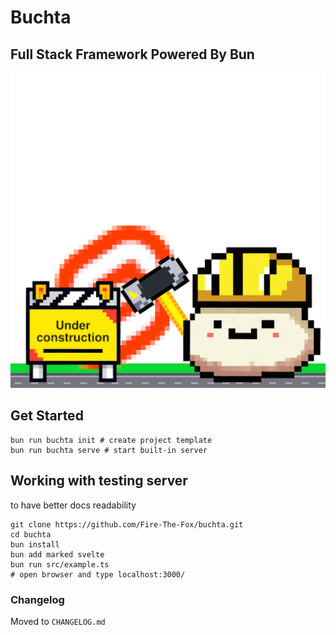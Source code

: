 # Buchta
## Full Stack Framework Powered By Bun

<img src="./buchta_construction2.png" alt="Buchta Logo" width="512"/>

## Get Started

```
bun run buchta init # create project template
bun run buchta serve # start built-in server
```

## Working with testing server
to have better docs readability
```
git clone https://github.com/Fire-The-Fox/buchta.git
cd buchta
bun install
bun add marked svelte
bun run src/example.ts
# open browser and type localhost:3000/
```

### Changelog
Moved to `CHANGELOG.md`